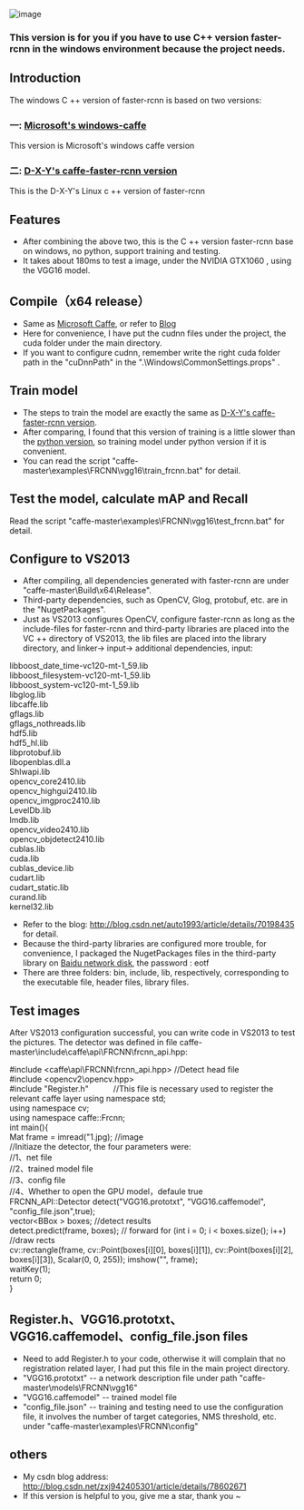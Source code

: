 ![image](https://github.com/huaze555/windows-caffe-faster-rcnn/raw/master/demo_image/1.jpg)  

### This version is for you if you have to use C++ version faster-rcnn in the windows environment because the project needs.

## Introduction
The windows C ++ version of faster-rcnn is based on two versions:  
### 一: [Microsoft's windows-caffe](https://github.com/Microsoft/caffe)  
This version is Microsoft's windows caffe version    
### 二: [D-X-Y's caffe-faster-rcnn version](https://github.com/D-X-Y/caffe-faster-rcnn/tree/dev)  
This is the D-X-Y's Linux c ++ version of faster-rcnn
    
## Features
- After combining the above two, this is the C ++ version faster-rcnn base on windows, no python, support training and testing.  
- It takes about 180ms to test a image, under the NVIDIA GTX1060 , using the VGG16 model. 

## Compile（x64 release）
- Same as [Microsoft Caffe](https://github.com/Microsoft/caffe), or refer to [Blog](http://www.cnblogs.com/love6tao/p/5706830.html)  
- Here for convenience, I have put the cudnn files under the project, the cuda folder under the main directory.  
- If you want to configure cudnn, remember write the right cuda folder path in the "cuDnnPath" in the ".\Windows\CommonSettings.props" .

## Train model
- The steps to train the model are exactly the same as [D-X-Y's caffe-faster-rcnn version](https://github.com/D-X-Y/caffe-faster-rcnn/tree/dev).  
- After comparing, I found that this version of training is a little slower than the [python version](https://github.com/rbgirshick/py-faster-rcnn), so training model under python version if it is convenient.   
- You can read the script "caffe-master\examples\FRCNN\vgg16\train_frcnn.bat" for detail.

## Test the model, calculate mAP and Recall
Read the script "caffe-master\examples\FRCNN\vgg16\test_frcnn.bat" for detail.

## Configure to VS2013
- After compiling, all dependencies generated with faster-rcnn are under "caffe-master\Build\x64\Release\".  
- Third-party dependencies, such as OpenCV, Glog, protobuf, etc. are in the "NugetPackages".  
- Just as VS2013 configures OpenCV, configure faster-rcnn as long as the include-files for faster-rcnn and third-party libraries are placed into the VC ++ directory of VS2013, the lib files are placed into the library directory, and linker-> input-> additional dependencies, input:

libboost_date_time-vc120-mt-1_59.lib  
libboost_filesystem-vc120-mt-1_59.lib  
libboost_system-vc120-mt-1_59.lib  
libglog.lib  
libcaffe.lib  
gflags.lib  
gflags_nothreads.lib  
hdf5.lib  
hdf5_hl.lib  
libprotobuf.lib  
libopenblas.dll.a  
Shlwapi.lib  
opencv_core2410.lib  
opencv_highgui2410.lib  
opencv_imgproc2410.lib  
LevelDb.lib  
lmdb.lib  
opencv_video2410.lib  
opencv_objdetect2410.lib  
cublas.lib  
cuda.lib  
cublas_device.lib  
cudart.lib  
cudart_static.lib  
curand.lib  
kernel32.lib  

- Refer to the blog: http://blog.csdn.net/auto1993/article/details/70198435 for detail.  
- Because the third-party libraries are configured more trouble, for convenience, I packaged the NugetPackages files in the third-party library on [Baidu network disk](https://pan.baidu.com/s/1gfjc3n1), the password : eotf  
- There are three folders: bin, include, lib, respectively, corresponding to the executable file, header files, library files.

## Test images
After VS2013 configuration successful, you can write code in VS2013 to test the pictures.
The detector was defined in  file caffe-master\include\caffe\api\FRCNN\frcnn_api.hpp:  
  
  
#include <caffe\api\FRCNN\frcnn_api.hpp>  //Detect head file  
#include <opencv2\opencv.hpp>   
#include "Register.h"           //This file is necessary used to register the relevant caffe layer 
using namespace std;  
using namespace cv;  
using namespace caffe::Frcnn;  
int main(){    
        Mat frame = imread("1.jpg);  //image  
	//Initiaze the detector, the four parameters were:  
	//1、net file   
	//2、trained model file  
	//3、config file  
	//4、Whether to open the GPU model，defaule true  
	FRCNN_API::Detector detect("VGG16.prototxt", "VGG16.caffemodel", "config_file.json",true);  
	vector<BBox<float> > boxes;  //detect results  
	detect.predict(frame, boxes);    // forward 
	for (int i = 0; i < boxes.size(); i++)   //draw rects  
	cv::rectangle(frame, cv::Point(boxes[i][0], boxes[i][1]), cv::Point(boxes[i][2], boxes[i][3]), Scalar(0, 0, 255)); 
	imshow("", frame);  
        waitKey(1);  
	return 0;  
}

## Register.h、VGG16.prototxt、VGG16.caffemodel、config_file.json files
- Need to add Register.h to your code, otherwise it will complain that no registration related layer, I had put this file in the main project directory.  
- "VGG16.prototxt" -- a network description file  under path "caffe-master\models\FRCNN\vgg16"   
- "VGG16.caffemodel" -- trained model file  
- "config_file.json" -- training and testing need to use the configuration file, it involves the number of target categories, NMS threshold, etc. under "caffe-master\examples\FRCNN\config\" 


## others
- My csdn blog address: http://blog.csdn.net/zxj942405301/article/details/78602671  
- If this version is helpful to you, give me a star, thank you ~

